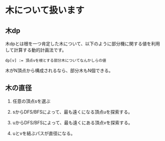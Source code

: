 # 木について扱います

## 木dp
木dpとは根を一つ肯定した木について、以下のように部分機に関する値を利用して計算する動的計画法です。

```
dp[v] := 頂点vを根とする部分木についてなんかしらの値
```

木がN頂点から構成されるなら、部分木もN個できる。

## 木の直径

1. 任意の頂点sを選ぶ

2. sからDFS/BFSによって、最も遠くになる頂点uを探索する。
   
3. uからDFS/BFSによって、最も遠くにある頂点vを探索する。
   
4. uとvを結ぶパスが直径になる。